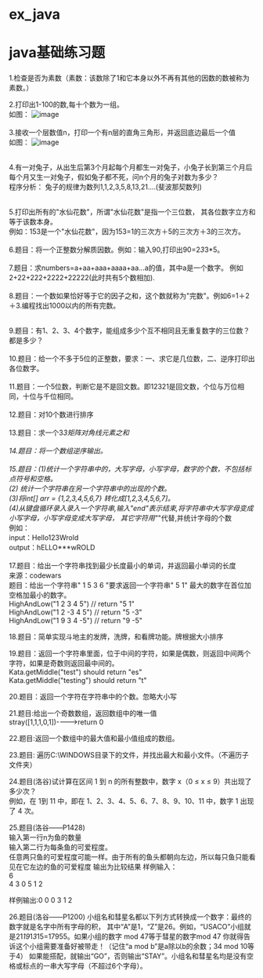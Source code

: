 # ex_java
# java基础练习题

###
1.检查是否为素数（素数：该数除了1和它本身以外不再有其他的因数的数被称为素数。）


2.打印出1-100的数,每十个数为一组。<br>
如图：
![image](httpnumbers://github.com/giraffegzy/ex_java/blob/manumberster/javanumbersmall_ex/p/ex_01.jpg)
<br>
<br>
3.接收一个层数值n，打印一个有n层的直角三角形，并返回底边最后一个值<br>
如图：
![image](httpnumbers://github.com/giraffegzy/ex_java/blob/manumberster/javanumbersmall_ex/p/ex_03.jpg)
<br>
<br>

4.有一对兔子，从出生后第3个月起每个月都生一对兔子，小兔子长到第三个月后每个月又生一对兔子，假如兔子都不死，问n个月的兔子对数为多少？<br>
程序分析： 兔子的规律为数列1,1,2,3,5,8,13,21....(斐波那契数列) 
<br>
<br>

5.打印出所有的"水仙花数"，所谓"水仙花数"是指一个三位数， 其各位数字立方和等于该数本身。<br>
例如：153是一个"水仙花数"，因为153=1的三次方＋5的三次方＋3的三次方。
<br>
<br>
6.题目：将一个正整数分解质因数。例如：输入90,打印出90=2*3*3*5。
<br>
<br>
7.题目：求numbers=a+aa+aaa+aaaa+aa...a的值，其中a是一个数字。
  例如2+22+222+2222+22222(此时共有5个数相加).
<br>
<br>
8.题目：一个数如果恰好等于它的因子之和，这个数就称为"完数"。例如6=1＋2＋3.编程找出1000以内的所有完数。
<br>
<br>

9.题目：有1、2、3、4个数字，能组成多少个互不相同且无重复数字的三位数？都是多少？
<br>
<br>
10.题目：给一个不多于5位的正整数，要求：一、求它是几位数，二、逆序打印出各位数字。
<br>
<br>
11.题目：一个5位数，判断它是不是回文数。即12321是回文数，个位与万位相同，十位与千位相同。
<br>
<br>
12.题目：对10个数进行排序
<br>
<br>
13.题目：求一个3*3矩阵对角线元素之和
<br>
<br>
14.题目：将一个数组逆序输出。
<br>
<br>
15.题目：(1)统计一个字符串中的，大写字母，小写字母，数字的个数，不包括标点符号和空格。<br>
         (2) 统计一个字符串在另一个字符串中的出现的个数。<br>
         (3)将int[] arr = {1,2,3,4,5,6,7} 转化成[1,2,3,4,5,6,7]。<br>
         (4)从键盘循环录入录入一个字符串,输入"end"表示结束,将字符串中大写字母变成小写字母，小写字母变成大写字母，
         其它字符用"*"代替,并统计字母的个数
         <br>
        例如：
       <br>input：Hello123Wrold 
<br>        output：hELLO***wROLD
<br>
<br> 17.题目：给出一个字符串找到最少长度最小的单词，并返回最小单词的长度<br>
来源：codewars<br>
题目：给出一个字符串" 1 5 3 6 "要求返回一个字符串" 5 1" 最大的数字在首位加空格加最小的数字。<br>
    HighAndLow("1 2 3 4 5") // return "5 1"<br>
    HighAndLow("1 2 -3 4 5") // return "5 -3"<br>
    HighAndLow("1 9 3 4 -5") // return "9 -5"<br>
    
18.题目：简单实现斗地主的发牌，洗牌，和看牌功能。牌根据大小排序<br>

19.题目：返回一个字符串里面，位于中间的字符，如果是偶数，则返回中间两个字符，如果是奇数则返回最中间的。<br>
    Kata.getMiddle("test") should return "es"<br>
    Kata.getMiddle("testing") should return "t"<br>
    
20.题目：返回一个字符在字符串中的个数。忽略大小写<br>


21.题目:给出一个奇数数组，返回数组中的唯一值<br>
     stray([1,1,1,0,1])---->return 0<br>
     
22.题目:返回一个数组中的最大值和最小值组成的数组。<br>

23.题目: 遍历C:\WINDOWS目录下的文件，并找出最大和最小文件。（不遍历子文件夹）<br>

24.题目(洛谷)试计算在区间 1 到 n 的所有整数中，数字 x（0 ≤ x ≤ 9）共出现了多少次？<br>
例如，在 1到 11 中，即在 1、2、3、4、5、6、7、8、9、10、11 中，数字 1 出现了 4 次。<br>

25.题目(洛谷——P1428)<br>
输入第一行n为鱼的数量<br>
输入第二行为每条鱼的可爱程度。<br>
任意两只鱼的可爱程度可能一样。由于所有的鱼头都朝向左边，所以每只鱼只能看见在它左边的鱼的可爱程度
输出为比较结果
样例输入：<br>
6 <br>
4 3 0 5 1 2<br> 

样例输出:0 0 0 3 1 2

26.题目(洛谷——P1200) 小组名和彗星名都以下列方式转换成一个数字：最终的数字就是名字中所有字母的积，
其中“A”是1，“Z”是26。例如，“USACO”小组就是21*19*1*3*15=17955。如果小组的数字 mod 47等于彗星的数字mod 47
你就得告诉这个小组需要准备好被带走！（记住“a mod b”是a除以b的余数；34 mod 10等于4）
如果能搭配，就输出“GO”，否则输出“STAY”。小组名和彗星名均是没有空格或标点的一串大写字母（不超过6个字母）。
